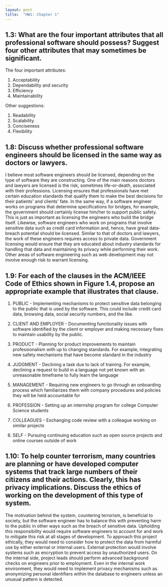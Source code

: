 ```yaml
---
layout: post
title:  "HW1: Chapter 1"
---
```


## 1.3: What are the four important attributes that all professional software should possess? Suggest four other attributes that may sometimes be significant. 

The four important attributes:

1) Acceptability
2) Dependability and security
3) Efficiency
4) Maintainability


Other suggestions:

1) Readability
2) Scalability
3) Conciseness
4) Flexibility 


## 1.8: Discuss whether professional software engineers should be licensed in the same way as doctors or lawyers. 

I believe most software engineers should be licensed, depending on the type of software they are constructing. One of the main reasons doctors and lawyers are licensed is the risk, sometimes life-or-death, associated with their professions. Licensing ensures that professionals have met certain education standards that qualify them to make the best decisions for their patients' and clients' fate. In the same way, if a software engineer works on programs that determine specifications for bridges, for example, the government should certainly license him/her to support public safety. This is just as important as licensing the engineers who build the bridge itself. Likewise, software engineers who work on programs that involve sensitive data such as credit card information and, hence, have great data-breach potential should be licensed. Similar to that of doctors and lawyers, the work of these engineers requires access to private data. Government licensing would ensure that they are educated about industry standards for handling that data and maintaining its privacy while performing their work. Other areas of software engineering such as web development may not involve enough risk to warrant licensing.


## 1.9: For each of the clauses in the ACM/IEEE Code of Ethics shown in Figure 1.4, propose an appropriate example that illustrates that clause. 

1. PUBLIC - Implementing mechanisms to protect sensitive data belonging to the public that is used by the software. This could include credit card data, browsing data, social security numbers, and the like.

2. CLIENT AND EMPLOYER - Documenting functionality issues with software identified by the client or employer and making necessary fixes to maintain usability by the public.

3. PRODUCT - Planning for product improvements to maintain professionalism with up to changing standards. For example, integrating new safety mechanisms that have become standard in the industry

4. JUDGMENT - Declining a task due to lack of training. For example, declining a request to build in a language not yet known with an unreasonable timeframe to fully learn the language

5. MANAGEMENT - Requiring new engineers to go through an onboarding process which familiarizes them with company procedures and policies they will be held accountable for

6. PROFESSION - Setting up an internship program for college Computer Science students 

7. COLLEAGUES - Exchanging code review with a colleague working on similar projects

8. SELF - Pursuing continuing education such as open source projects and online courses outside of work


## 1.10: To help counter terrorism, many countries are planning or have developed computer systems that track large numbers of their citizens and their actions. Clearly, this has privacy implications. Discuss the ethics of working on the development of this type of system.

The motivation behind the system, countering terrorism, is beneficial to society, but the software engineer has to balance this with preventing harm to the public in other ways such as the breach of sensitive data. Upholding this responsibility would require software engineers to account for and work to mitigate this risk at all stages of development. To approach this project ethically, they would need to consider how to protect the data from harmful use by either external or internal users. External protection would involve systems such as encryption to prevent access by unauthorized users. On the internal side, project leads should perform advanced background checks on engineers prior to employment. Even in the internal work environment, they would need to implement privacy mechanisms such as anonymizing personal identifiers within the database to engineers unless an unusual pattern is detected.
